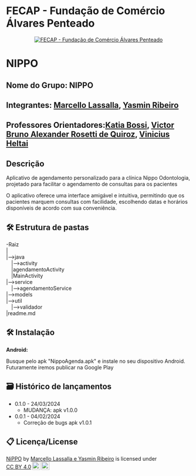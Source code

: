 # FECAP - Fundação de Comércio Álvares Penteado

<p align="center">
<a href= "https://www.fecap.br/"><img src="https://encrypted-tbn0.gstatic.com/images?q=tbn:ANd9GcRhZPrRa89Kma0ZZogxm0pi-tCn_TLKeHGVxywp-LXAFGR3B1DPouAJYHgKZGV0XTEf4AE&usqp=CAU" alt="FECAP - Fundação de Comércio Álvares Penteado" border="0"></a>
</p>

# NIPPO

## Nome do Grupo: NIPPO

## Integrantes: <a href="https://www.linkedin.com/in/marcello-lassalla-a146b8225/">Marcello Lassalla</a>, <a href="https://www.linkedin.com/in/bruno-costa-dourado-192b3b26a/">Yasmin Ribeiro</a>

## Professores Orientadores:<a href="https://www.linkedin.com/in/katia-bossi/">Katia Bossi</a>, <a href="https://www.linkedin.com/in/victorbarq/">Victor Bruno Alexander Rosetti de Quiroz</a>, <a href="https://www.linkedin.com/in/vheltai/">Vinicius Heltai</a>

## Descrição
<p>Aplicativo de agendamento personalizado para a clínica Nippo Odontologia, projetado para facilitar o agendamento de consultas para os pacientes</p>
<p>O aplicativo oferece uma interface amigável e intuitiva, permitindo que os pacientes marquem consultas com facilidade, escolhendo datas e horários disponíveis de acordo com sua conveniência.</p>

## 🛠 Estrutura de pastas

-Raiz<br>
|<br>
|-->java<br>
  &emsp;|-->activity<br>
  &emsp;|agendamentoActivity<br>
 &emsp;|MainActivity<br>
|-->service<br>
  &emsp;|-->agendamentoService<br>
|-->models<br>
|-->util<br>
  &emsp;|-->validador<br>
|readme.md<br>

## 🛠 Instalação

<b>Android:</b>

Busque pelo apk "NippoAgenda.apk" e instale no seu dispositivo Android. Futuramente iremos publicar na Google Play

## 🗃 Histórico de lançamentos

* 0.1.0 - 24/03/2024
    * MUDANÇA: apk v1.0.0
* 0.0.1 - 04/02/2024
    * Correção de bugs apk v1.0.1

## 📋 Licença/License
<p xmlns:cc="http://creativecommons.org/ns#" xmlns:dct="http://purl.org/dc/terms/"><a property="dct:title" rel="cc:attributionURL" href="https://github.com/2024-1-NCC3/Projeto1">NiPPO</a> by <a rel="cc:attributionURL dct:creator" property="cc:attributionName" href="https://github.com/2024-1-NCC3/Projeto9">Marcello Lassalla e Yasmin Ribeiro</a> is licensed under <a href="http://creativecommons.org/licenses/by/4.0/?ref=chooser-v1" target="_blank" rel="license noopener noreferrer" style="display:inline-block;">CC BY 4.0<img style="height:22px!important;margin-left:3px;vertical-align:text-bottom;" src="https://mirrors.creativecommons.org/presskit/icons/cc.svg?ref=chooser-v1"><img style="height:22px!important;margin-left:3px;vertical-align:text-bottom;" src="https://mirrors.creativecommons.org/presskit/icons/by.svg?ref=chooser-v1"></a></p>